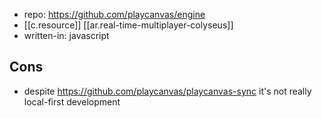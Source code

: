 
- repo: https://github.com/playcanvas/engine
- [[c.resource]] [[ar.real-time-multiplayer-colyseus]]
- written-in: javascript

## Cons

- despite https://github.com/playcanvas/playcanvas-sync it's not really local-first development

